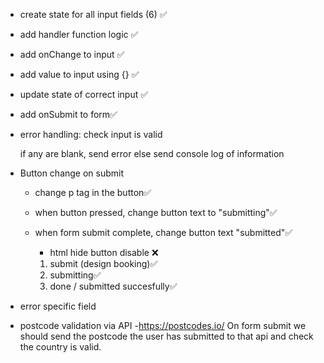- create state for all input fields (6) ✅
- add handler function logic ✅
- add onChange to input ✅
- add value to input using {} ✅
- update state of correct input ✅
- add onSubmit to form✅
- error handling: check input is valid

    if any are blank, send error 
    else
    send console log of information


- Button change on submit
    - change p tag in the button✅
    - when button pressed, change button text to "submitting"✅
    - when form submit complete, change button text "submitted"✅
        - html hide button disable ❌

        1. submit (design booking)✅
        2. submitting✅
        3. done / submitted succesfully✅


- error specific field


- postcode validation via API
    -https://postcodes.io/
     On form submit we should send the postcode the user has submitted to that api and check the country is valid.